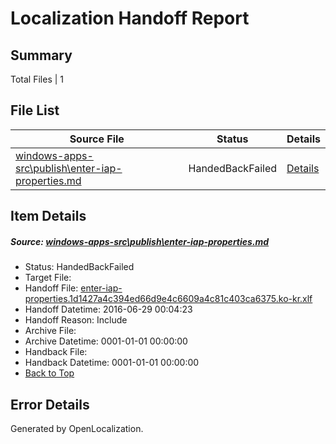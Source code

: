 # <a name='report-top'></a> Localization Handoff Report

## Summary
 Total Files | 1

## File List
 Source File | Status | Details 
 ----------- | ------ | ------- 
 [windows-apps-src\publish\enter-iap-properties.md](https://github.com/Microsoft/windows-apps/blob/3cc9a18124b7be93ab45456c1a35a3b65d3f0deb/windows-apps-src/publish/enter-iap-properties.md) | HandedBackFailed | [Details](#6f6052508118c77fd85a30c09d8aefe0a9a7f33b3602)

## Item Details
##### <a name='6f6052508118c77fd85a30c09d8aefe0a9a7f33b3602'></a> Source: [windows-apps-src\publish\enter-iap-properties.md](https://github.com/Microsoft/windows-apps/blob/3cc9a18124b7be93ab45456c1a35a3b65d3f0deb/windows-apps-src/publish/enter-iap-properties.md)
* Status: HandedBackFailed
* Target File: 
* Handoff File: [enter-iap-properties.1d1427a4c394ed66d9e4c6609a4c81c403ca6375.ko-kr.xlf](https://github.com/Microsoft/WDG.handoff/blob/b99f77629235ff7792e3cf25396fd27472572bd7/ol-handoff/Microsoft/windows-apps.ko-kr/master/enter-iap-properties.1d1427a4c394ed66d9e4c6609a4c81c403ca6375.ko-kr.xlf)
* Handoff Datetime: 2016-06-29 00:04:23
* Handoff Reason: Include
* Archive File: 
* Archive Datetime: 0001-01-01 00:00:00
* Handback File: 
* Handback Datetime: 0001-01-01 00:00:00
* [Back to Top](#report-top)


## Error Details

Generated by OpenLocalization.
